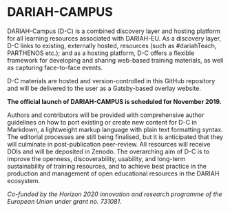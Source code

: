 # DARIAH-CAMPUS

DARIAH-Campus (D-C) is a combined discovery layer and hosting platform for all
learning resources associated with DARIAH-EU. As a discovery layer, D-C links to
existing, externally hosted, resources (such as #dariahTeach, PARTHENOS etc.);
and as a hosting platform, D-C offers a flexible framework for developing and
sharing web-based training materials, as well as capturing face-to-face events.

D-C materials are hosted and version-controlled in this GitHub repository and
will be delivered to the user as a Gatsby-based overlay website.

**The official launch of DARIAH-CAMPUS is scheduled for November 2019.**

Authors and contributors will be provided with comprehensive author guidelines
on how to port existing or create new content for D-C in Markdown, a lightweight
markup language with plain text formatting syntax. The editorial processes are
still being finalised, but it is anticipated that they will culminate in
post-publication peer-review. All resources will receive DOIs and will be
deposited in Zenodo. The overarching aim of D-C is to improve the openness,
discoverability, usability, and long-term sustainability of training resources,
and to achieve best practice in the production and management of open
educational resources in the DARIAH ecosystem.

_Co-funded by the Horizon 2020 innovation and research programme of the European
Union under grant no. 731081._
